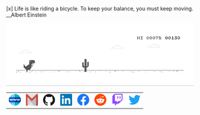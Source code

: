 [x] Life is like riding a bicycle. To keep your balance, you must keep moving. __Albert Einstein

![image](https://github.com/cosmicray001/cosmicray001/blob/master/assets/dino.gif)
<table>
    <tr>
      <th><a href="https://cosmicray001.github.io/" target="_blank"><img alt="me on web" src="https://raw.githubusercontent.com/cosmicray001/cosmicray001/master/assets/www.svg" title="me on web" width="32" height="32" /></a></th>
      <th><a href="mailto:samiulislambracu@gmail.com" target="_blank"><img alt="Gmail" src="https://raw.githubusercontent.com/cosmicray001/cosmicray001/master/assets/google-gmail.svg" title="Email" width="32" height="32" /></a></th>
      <th><a href="https://github.com/cosmicray001" target="_blank"><img alt="GitHub" title="GitHub" height="32" width="32" src="https://raw.githubusercontent.com/cosmicray001/cosmicray001/master/assets/github.svg"></a></th>
      <th><a href="https://www.linkedin.com/in/md-samiul-islam-402736154/" target="_blank"><img alt="LinkedIn" title="LinkedIn" height="32" width="32" src="https://raw.githubusercontent.com/cosmicray001/cosmicray001/master/assets/linkedin.svg"></a></th>
      <th><a href="https://www.facebook.com/samiul111" target="_blank"><img alt="Facebook" title="Facebook" height="32" width="32" src="https://raw.githubusercontent.com/cosmicray001/cosmicray001/master/assets/facebook.svg"></a></th>
      <th><a href="https://www.reddit.com/user/cosmicray001" target="_blank"><img alt="Reddit" title="Reddit" height="32" width="32" src="https://raw.githubusercontent.com/cosmicray001/cosmicray001/master/assets/reddit.svg"></a></th>
      <th><a href="https://www.twitch.tv/cosmicray001" target="_blank"><img alt="Twitch" title="Twitch" height="32" width="32" src="https://raw.githubusercontent.com/cosmicray001/cosmicray001/master/assets/twitch.svg"></a></th>
      <th><a href="https://twitter.com/samiul0112" target="_blank"><img alt="Twitter" title="Twitter" height="32" width="32" src="https://raw.githubusercontent.com/cosmicray001/cosmicray001/master/assets/twitter.svg"></a></th>
    </tr>
</table>